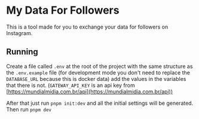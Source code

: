 # My Data For Followers

This is a tool made for you to exchange your data for followers on Instagram.

## Running

Create a file called `.env` at the root of the project with the same structure as the `.env.example` file (for development mode you don't need to replace the `DATABASE_URL` because this is docker data) add the values in the variables that there is not. (`GATEWAY_API_KEY` is an api key from [https://mundialmidia.com.br/api](https://mundialmidia.com.br/api))

After that just run `pnpm init:dev` and all the initial settings will be generated. Then run `pnpm dev`
